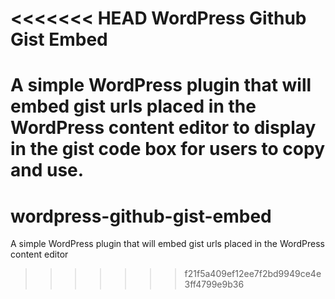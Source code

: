 <<<<<<< HEAD
WordPress Github Gist Embed
===========================

A simple WordPress plugin that will embed gist urls placed in the WordPress content editor to display in the gist code box for users to copy and use.
=======
wordpress-github-gist-embed
===========================

A simple WordPress plugin that will embed gist urls placed in the WordPress content editor
>>>>>>> f21f5a409ef12ee7f2bd9949ce4e3ff4799e9b36
